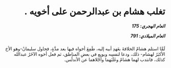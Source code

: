 <h1 dir="rtl">تغلب هشام بن عبدالرحمن على أخويه .</h1>

<h5 dir="rtl">العام الهجري:  175

العام الميلادي: 791

</h5>

<p dir="rtl">لَمَّا استلم هشامٌ الخلافةَ بعَهدِ أبيه إليه، طَمِعَ أخواه فيها بعد مدَّةٍ، فحاول سليمانُ-وهو الأخ الأكبَرُ لهشام- ذلك، ودعا لنفسِه وبويع في بعضِ المناطق، ثم فعل أخوه الآخَرُ عبدالله كذلك، فانتدب لهما هشامٌ وغَلَبَهما وأجْلاهما عن الأندلُس.</p></br>
